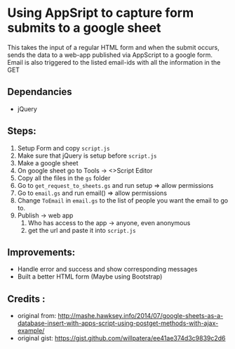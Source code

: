 # Using AppSript to capture form submits to a google sheet

This takes the input of a regular HTML form and when the submit occurs, sends the data to a web-app published via AppScript to a google form.
Email is also triggered to the listed email-ids with all the information in the GET

## Dependancies

- jQuery

## Steps:

1. Setup Form and copy `script.js`
2. Make sure that jQuery is setup before `script.js`
3. Make a google sheet
4. On google sheet go to Tools -> <>Script Editor
5. Copy all the files in the `gs` folder
6. Go to `get_request_to_sheets.gs` and run setup => allow permissions
7. Go to `email.gs` and run email() => allow permissions
8. Change `ToEmail` in `email.gs` to the list of people you want the email to go to. 
9. Publish -> web app 
    1. Who has access to the app -> anyone, even anonymous
    2. get the url and paste it into `script.js` 

## Improvements:

- Handle error and success and show corresponding messages
- Built a better HTML form (Maybe using Bootstrap)

## Credits : 
- original from: http://mashe.hawksey.info/2014/07/google-sheets-as-a-database-insert-with-apps-script-using-postget-methods-with-ajax-example/
- original gist: https://gist.github.com/willpatera/ee41ae374d3c9839c2d6
